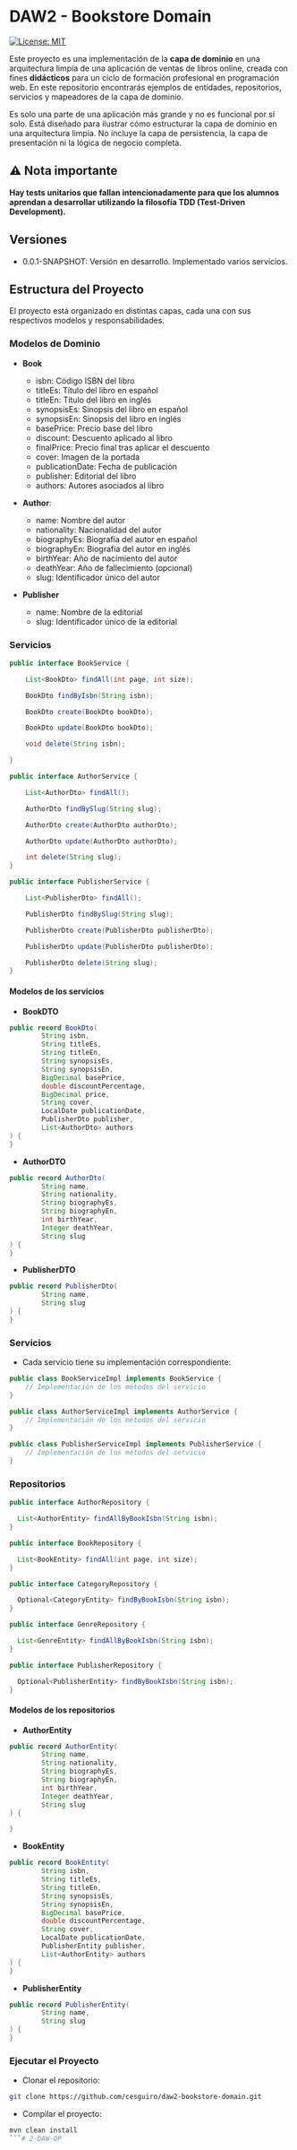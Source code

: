 # DAW2 - Bookstore Domain

[![License: MIT](https://img.shields.io/badge/License-MIT-yellow.svg)](https://opensource.org/licenses/MIT)

Este proyecto es una implementación de la **capa de dominio** en una arquitectura limpia de una aplicación de ventas de libros online, creada con fines **didácticos** para un ciclo de formación profesional en programación web. En este repositorio encontrarás ejemplos de entidades, repositorios, servicios y mapeadores de la capa de dominio.

Es solo una parte de una aplicación más grande y no es funcional por sí solo. Está diseñado para ilustrar cómo estructurar la capa de dominio en una arquitectura limpia. No incluye la capa de persistencia, la capa de presentación ni la lógica de negocio completa.


## ⚠️ Nota importante


**Hay tests unitarios que fallan intencionadamente para que los alumnos aprendan a desarrollar utilizando la filosofía TDD (Test-Driven Development).**

## Versiones
- 0.0.1-SNAPSHOT: Versión en desarrollo. Implementado varios servicios.

## Estructura del Proyecto

El proyecto está organizado en distintas capas, cada una con sus respectivos modelos y responsabilidades.

### Modelos de Dominio

- **Book**
    - isbn: Código ISBN del libro
    - titleEs: Título del libro en español
    - titleEn: Título del libro en inglés
    - synopsisEs: Sinopsis del libro en español
    - synopsisEn: Sinopsis del libro en inglés
    - basePrice: Precio base del libro
    - discount: Descuento aplicado al libro
    - finalPrice: Precio final tras aplicar el descuento
    - cover: Imagen de la portada
    - publicationDate: Fecha de publicación
    - publisher: Editorial del libro
    - authors: Autores asociados al libro

- **Author**:
    - name: Nombre del autor
    - nationality: Nacionalidad del autor
    - biographyEs: Biografía del autor en español
    - biographyEn: Biografía del autor en inglés
    - birthYear: Año de nacimiento del autor
    - deathYear: Año de fallecimiento (opcional)
    - slug: Identificador único del autor
  
- **Publisher**
    - name: Nombre de la editorial
    - slug: Identificador único de la editorial

### Servicios

```java
public interface BookService {

    List<BookDto> findAll(int page, int size);

    BookDto findByIsbn(String isbn);

    BookDto create(BookDto bookDto);

    BookDto update(BookDto bookDto);

    void delete(String isbn);

}

public interface AuthorService {

    List<AuthorDto> findAll();

    AuthorDto findBySlug(String slug);

    AuthorDto create(AuthorDto authorDto);

    AuthorDto update(AuthorDto authorDto);

    int delete(String slug);
}

public interface PublisherService {

    List<PublisherDto> findAll();

    PublisherDto findBySlug(String slug);

    PublisherDto create(PublisherDto publisherDto);

    PublisherDto update(PublisherDto publisherDto);

    PublisherDto delete(String slug);
}
```

#### Modelos de los servicios

- **BookDTO**
```java
public record BookDto(
        String isbn,
        String titleEs,
        String titleEn,
        String synopsisEs,
        String synopsisEn,
        BigDecimal basePrice,
        double discountPercentage,
        BigDecimal price,
        String cover,
        LocalDate publicationDate,
        PublisherDto publisher,
        List<AuthorDto> authors
) {
}
```

- **AuthorDTO**
```java
public record AuthorDto(
        String name,
        String nationality,
        String biographyEs,
        String biographyEn,
        int birthYear,
        Integer deathYear,
        String slug
) {
}
```

- **PublisherDTO**
```java
public record PublisherDto(
        String name,
        String slug
) {
}
```

### Servicios

- Cada servicio tiene su implementación correspondiente:

```java
public class BookServiceImpl implements BookService {
    // Implementación de los métodos del servicio
}

public class AuthorServiceImpl implements AuthorService {
    // Implementación de los métodos del servicio
}

public class PublisherServiceImpl implements PublisherService {
    // Implementación de los métodos del servicio
}
```


### Repositorios

```java
public interface AuthorRepository {

  List<AuthorEntity> findAllByBookIsbn(String isbn);
}

public interface BookRepository {

  List<BookEntity> findAll(int page, int size);
}

public interface CategoryRepository {

  Optional<CategoryEntity> findByBookIsbn(String isbn);
}

public interface GenreRepository {

  List<GenreEntity> findAllByBookIsbn(String isbn);
}

public interface PublisherRepository {

  Optional<PublisherEntity> findByBookIsbn(String isbn);
}
```



#### Modelos de los repositorios

- **AuthorEntity**
```java
public record AuthorEntity(
        String name,
        String nationality,
        String biographyEs,
        String biographyEn,
        int birthYear,
        Integer deathYear,
        String slug
) {

}
```

- **BookEntity**
```java
public record BookEntity(
        String isbn,
        String titleEs,
        String titleEn,
        String synopsisEs,
        String synopsisEn,
        BigDecimal basePrice,
        double discountPercentage,
        String cover,
        LocalDate publicationDate,
        PublisherEntity publisher,
        List<AuthorEntity> authors
) {
}
```

- **PublisherEntity**
```java
public record PublisherEntity(
        String name,
        String slug
) {
}
```

### Ejecutar el Proyecto

- Clonar el repositorio:

```bash
git clone https://github.com/cesguiro/daw2-bookstore-domain.git
```

- Compilar el proyecto:
```bash
mvn clean install
```# 2-DAW-OP
